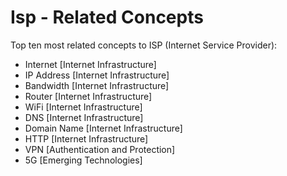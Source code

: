 # Isp - Related Concepts

Top ten most related concepts to ISP (Internet Service Provider):

- Internet [Internet Infrastructure]
- IP Address [Internet Infrastructure]
- Bandwidth [Internet Infrastructure]
- Router [Internet Infrastructure]
- WiFi [Internet Infrastructure]
- DNS [Internet Infrastructure]
- Domain Name [Internet Infrastructure]
- HTTP [Internet Infrastructure]
- VPN [Authentication and Protection]
- 5G [Emerging Technologies]
